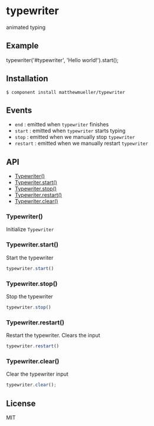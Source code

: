 
# typewriter

  animated typing

## Example

  typewriter('#typewriter', 'Hello world!').start();

## Installation

    $ component install matthewmueller/typewriter

## Events

  - `end` : emitted when `typewriter` finishes
  - `start` : emitted when `typewriter` starts typing
  - `stop` : emitted when we manually stop `typewriter`
  - `restart` : emitted when we manually restart `typewriter`

## API

  - [Typewriter()](#typewriter)
  - [Typewriter.start()](#typewriterstart)
  - [Typewriter.stop()](#typewriterstop)
  - [Typewriter.restart()](#typewriterrestart)
  - [Typewriter.clear()](#typewriterclear)

### Typewriter()

  Initialize `Typewriter`

### Typewriter.start()

  Start the typewriter

```js
typewriter.start()
```

### Typewriter.stop()

  Stop the typewriter

```js
typewriter.stop()
```

### Typewriter.restart()

  Restart the typewriter. Clears the input

```js
typewriter.restart()
```

### Typewriter.clear()

  Clear the typewriter input

```js
typewriter.clear();
```



## License

  MIT
